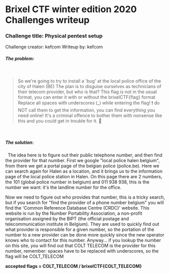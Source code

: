 # Brixel CTF winter edition 2020 Challenges writeup
### Challenge title: Physical pentest setup
Challenge creator: kefcom
Writeup by: kefcom

##### The problem:
&nbsp;
>So we're going to try to install a 'bug' at the local police office of the city of Halen (BE)
The plan is to disguise ourselves as technicians of their telecom provider, but who is that?
This flag is not in the usual format, you can enter it with or without the brixelCTF{flag} format
Replace all spaces with underscores (_) while entering the flag!
❗ do NOT call them to get the information, you can find everything you need online! It's a criminal offence to bother them with nonsense like this and you could get in trouble for it. 📵


&nbsp;
##### The solution:
&nbsp;
The idea here is to figure out their public telephone number, and then find the provider for that number.
First we google "local police halen belgium", from there we get a portal page of the belgian police (police.be).
Here we can search again for Halen as a location, and it brings us to the information page of the local police station in Halen.
On this page there are 2 numbers, the 101 (global police number in belgium) and 011 938 938, this is the number we want: it's the landline number for the office.

Now we need to figure out who provides that number, this is a tricky search, but if you search for "find the provider of a phone number belgium" you will find the 'Common Reference Database Centre (CRDC)' website. 
This website is run by the Number Portability Association, a non-profit organisation assigned by the BIPT (the official postage and telecommunication institute in Belgium).
They are used to quickly find out what provider is responsible for a given number, so the portation of the number to a new provider can be done more quickly since the new operator knows who to contact for this number.
Anyway... if you lookup the number on this site, you will find out that COLT TELECOM is the provider for this number, remember: spaces have to be replaced with underscores, so the flag will be COLT_TELECOM

**accepted flags = COLT_TELECOM / brixelCTF{COLT_TELECOM}**
